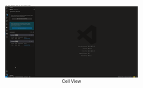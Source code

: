 <figure align="center">
  <img alt="All Open Sidebar Views" src="./cellView.gif">
  <figcaption>Cell View</figcaption>
</figure>